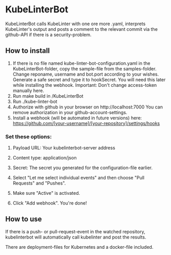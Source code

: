 # KubeLinterBot

KubeLinterBot calls KubeLinter with one ore more .yaml, interprets KubeLinter's output and posts a comment to the relevant commit via the github-API if there is a security-problem.

## How to install
1. If there is no file named kube-linter-bot-configuration.yaml in the KubeLinterBot-folder, copy the sample-file from the samples-folder.
Change reponame, username and bot.port according to your wishes.
Generate a safe secret and type it to hookSecret. You will need this later while installing the webhook.
Important: Don't change access-token manually here.
2. Run make build in /KubeLinterBot
3. Run ./kube-linter-bot
4. Authorize with github in your browser on http://localhost:7000
You can remove authorization in your github-account-settings.
5. Install a webhook (will be automated in future versions) here:
https://github.com/[your-username]/[your-repository]/settings/hooks  

### Set these options:
1. Payload URL: Your kubelinterbot-server address
2. Content type: application/json
3. Secret: The secret you generated for the configuration-file earlier.

4. Select "Let me select individual events" and then choose "Pull Requests" and "Pushes".

5. Make sure "Active" is activated. 
6. Click "Add webhook". You're done!

## How to use
If there is a push- or pull-request-event in the watched repository, kubelinterbot will automatically call kubelinter and post the results. 

There are deployment-files for Kubernetes and a docker-file included.